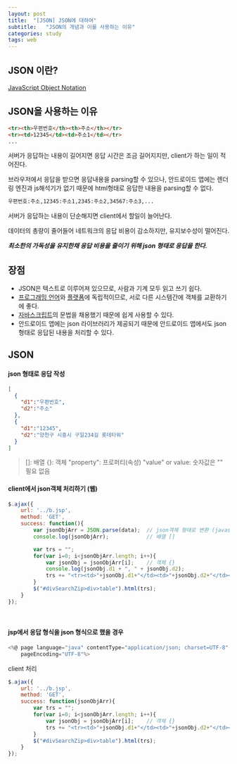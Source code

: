 ```yaml
---
layout: post
title:  "[JSON] JSON에 대하여"
subtitle:   "JSON의 개념과 이를 사용하는 이유"
categories: study
tags: web
---
```


## JSON 이란?
[JavaScript Object Notation](https://ko.wikipedia.org/wiki/JSON)

## JSON을 사용하는 이유
```html
<tr><th>우편번호</th><th>주소</th></tr>
<tr><td>12345</td><td>주소1</td></tr>
...
```
<p>서버가 응답하는 내용이 길어지면 응답 시간은 조금 길어지지만, client가 하는 일이 적어진다.</p>

<p>브라우저에서 응답을 받으면 응답내용을 parsing할 수 있으나, 안드로이드 앱에는 렌더링 엔진과 js해석기가 없기 때문에 html형태로 응답한 내용을 parsing할 수 없다.</p>

```html
우편번호:주소,12345:주소1,2345:주소2,34567:주소3,...
```
<p>서버가 응답하는 내용이 단순해지면 client에서 할일이 늘어난다.</p>
<p>데이터의 총량이 줄어들어 네트워크의 응답 비용이 감소하지만, 유지보수성이 떨어진다. </p>

***최소한의 가독성을 유지한채 응답 비용을 줄이기 위해 json 형태로 응답을 한다.***

## 장점

-   JSON은 텍스트로 이루어져 있으므로, 사람과 기계 모두 읽고 쓰기 쉽다.
-   [프로그래밍 언어](https://ko.wikipedia.org/wiki/%ED%94%84%EB%A1%9C%EA%B7%B8%EB%9E%98%EB%B0%8D_%EC%96%B8%EC%96%B4 "프로그래밍 언어")와  [플랫폼](https://ko.wikipedia.org/wiki/%EC%BB%B4%ED%93%A8%ED%8C%85_%ED%94%8C%EB%9E%AB%ED%8F%BC "컴퓨팅 플랫폼")에 독립적이므로, 서로 다른 시스템간에 객체를 교환하기에 좋다.
- [자바스크립트](https://ko.wikipedia.org/wiki/%EC%9E%90%EB%B0%94%EC%8A%A4%ED%81%AC%EB%A6%BD%ED%8A%B8 "자바스크립트")의 문법을 채용했기 때문에 쉽게 사용할 수 있다.
- 안드로이드 앱에는 json 라이브러리가 제공되기 때문에 안드로이드 앱에서도 json형태로 응답된 내용을 처리할 수 있다.


## JSON
#### json 형태로 응답 작성
```json
[
  {
    "d1":"우편번호",
    "d2":"주소"
  },
  {
    "d1":"12345",
    "d2":"양천구 시흥시 구일234길 롯데타워"
  }
]
```

>[]: 배열
{}: 객체
"property": 프로퍼티(속성)
"value" or value: 숫자값은 "" 필요 없음

#### client에서 json객체 처리하기 (웹)
```js
$.ajax({
	url: '../b.jsp',
	method: 'GET',
	success: function(){
		var jsonObjArr = JSON.parse(data);	// json객체 형태로 변환 (javascript array)
		console.log(jsonObjArr);			// 배열 []

		var trs = "";
		for(var i=0; i<jsonObjArr.length; i++){
			var jsonObj = jsonObjArr[i];	// 객체 {}
			console.log(jsonObj.d1 + ", " + jsonObj.d2);
			trs += "<tr><td>"+jsonObj.d1+"</td><td>"+jsonObj.d2+"</td></tr>";
		}
		$("#divSearchZip>div>table").html(trs);
	}
});
```
<br/>

#### jsp에서 응답 형식을 json 형식으로 했을 경우
```js
<%@ page language="java" contentType="application/json; charset=UTF-8"
    pageEncoding="UTF-8"%>
```
client 처리
```js
$.ajax({
	url: '../b.jsp',
	method: 'GET',
	success: function(jsonObjArr){
		var trs = "";
		for(var i=0; i<jsonObjArr.length; i++){
			var jsonObj = jsonObjArr[i];	// 객체 {}
			trs += "<tr><td>"+jsonObj.d1+"</td><td>"+jsonObj.d2+"</td></tr>";
		}
		$("#divSearchZip>div>table").html(trs);
	}
});
```
<!--stackedit_data:
eyJoaXN0b3J5IjpbLTExNTM3MjE3MjBdfQ==
-->